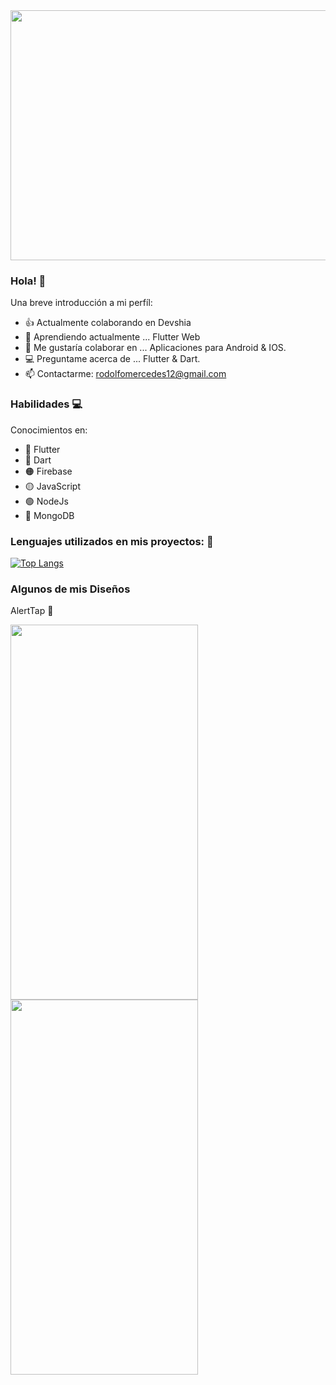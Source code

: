 

<img src="https://user-images.githubusercontent.com/70710884/146620165-b5b81a57-8247-40b7-9ae9-12fcd1965af4.png" width="800" height="400" />




### Hola! 👋



Una breve introducción a mi perfíl:

- 👍 Actualmente colaborando en Devshia
- 🌱 Aprendiendo actualmente ... Flutter Web
- 📱 Me gustaría colaborar en ... Aplicaciones para Android & IOS.
- 💻 Preguntame acerca de ... Flutter & Dart.
- 📫 Contactarme: rodolfomercedes12@gmail.com



### Habilidades 💻


Conocimientos en:

- 📱 Flutter
- 🔵 Dart
- 🟠 Firebase
- 🟡 JavaScript
- 🟢 NodeJs
- 🍃 MongoDB


### Lenguajes utilizados en mis proyectos: 📱

[![Top Langs](https://github-readme-stats.vercel.app/api/top-langs/?username=rodolfomercedes12)](https://github.com/rodolfomercedes12/github-readme-stats)


### Algunos de mis Diseños


AlertTap 📍

<img src="https://user-images.githubusercontent.com/70710884/146621600-ef314016-71e2-4398-a140-5b69fe5faa06.png" width="300" height="600" margin-left:10px />  <img src="https://user-images.githubusercontent.com/70710884/146621601-6c86643b-7c06-40d4-b03a-8bd304ff09a5.png" width="300" height="600" margin-left:10px align="center"/>







 
